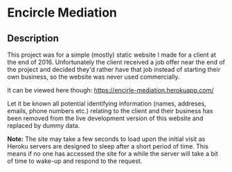 # Encircle Mediation

## Description

This project was for a simple (mostly) static website I made for a client at the end of 2016. Unfortunately the client received a job offer near the end of the project and decided they'd rather have that job instead of starting their own business, so the website was never used commercially.

It can be viewed here though: https://encirle-mediation.herokuapp.com/

Let it be known all potential identifying information (names, addreses, emails, phone numbers etc.) relating to the client and their business has been removed from the live development version of this website and replaced by dummy data. 

**Note:** The site may take a few seconds to load upon the initial visit as Heroku servers are designed to sleep after a short period of time. This means if no one has accessed the site for a while the server will take a bit of time to wake-up and respond to the request.
